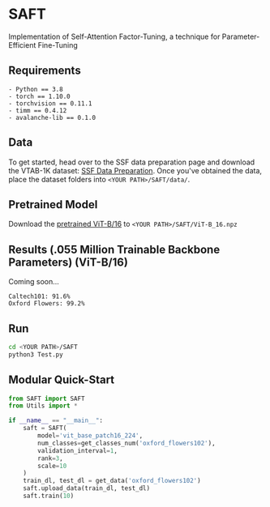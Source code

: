 # SAFT
Implementation of Self-Attention Factor-Tuning, a technique for Parameter-Efficient Fine-Tuning 

## Requirements
```
- Python == 3.8
- torch == 1.10.0
- torchvision == 0.11.1
- timm == 0.4.12
- avalanche-lib == 0.1.0
```

## Data
To get started, head over to the SSF data preparation page and download the VTAB-1K dataset: [SSF Data Preparation](https://github.com/dongzelian/SSF#data-preparation). Once you've obtained the data, place the dataset folders into `<YOUR PATH>/SAFT/data/`.

## Pretrained Model
Download the [pretrained ViT-B/16](https://storage.googleapis.com/vit_models/imagenet21k/ViT-B_16.npz) to `<YOUR PATH>/SAFT/ViT-B_16.npz`


## Results (.055 Million Trainable Backbone Parameters) (ViT-B/16)
Coming soon...
```
Caltech101: 91.6%
Oxford Flowers: 99.2%
```

## Run
```sh
cd <YOUR PATH>/SAFT
python3 Test.py
```

## Modular Quick-Start
```python
from SAFT import SAFT
from Utils import *

if __name__ == "__main__":
    saft = SAFT(
        model='vit_base_patch16_224',
        num_classes=get_classes_num('oxford_flowers102'),
        validation_interval=1,
        rank=3,
        scale=10
    )
    train_dl, test_dl = get_data('oxford_flowers102')
    saft.upload_data(train_dl, test_dl)
    saft.train(10)
```

